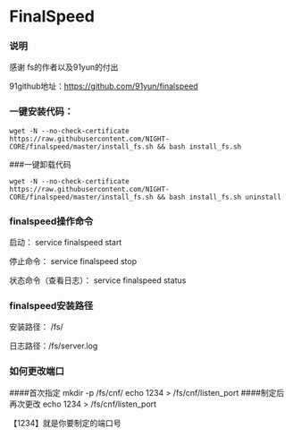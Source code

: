 # FinalSpeed
### 说明
感谢 fs的作者以及91yun的付出

91github地址：https://github.com/91yun/finalspeed
### 一键安装代码：
```
wget -N --no-check-certificate https://raw.githubusercontent.com/NIGHT-CORE/finalspeed/master/install_fs.sh && bash install_fs.sh
```
###一键卸载代码
```
wget -N --no-check-certificate https://raw.githubusercontent.com/NIGHT-CORE/finalspeed/master/install_fs.sh && bash install_fs.sh uninstall
```
### finalspeed操作命令

启动： 
service finalspeed start

停止命令：
service finalspeed stop

状态命令（查看日志）：
service finalspeed status

### finalspeed安装路径

安装路径： /fs/

日志路径：/fs/server.log

### 如何更改端口
####首次指定
mkdir -p /fs/cnf/
echo 1234 > /fs/cnf/listen_port
####制定后再次更改
 echo 1234 > /fs/cnf/listen_port
 
【1234】就是你要制定的端口号

